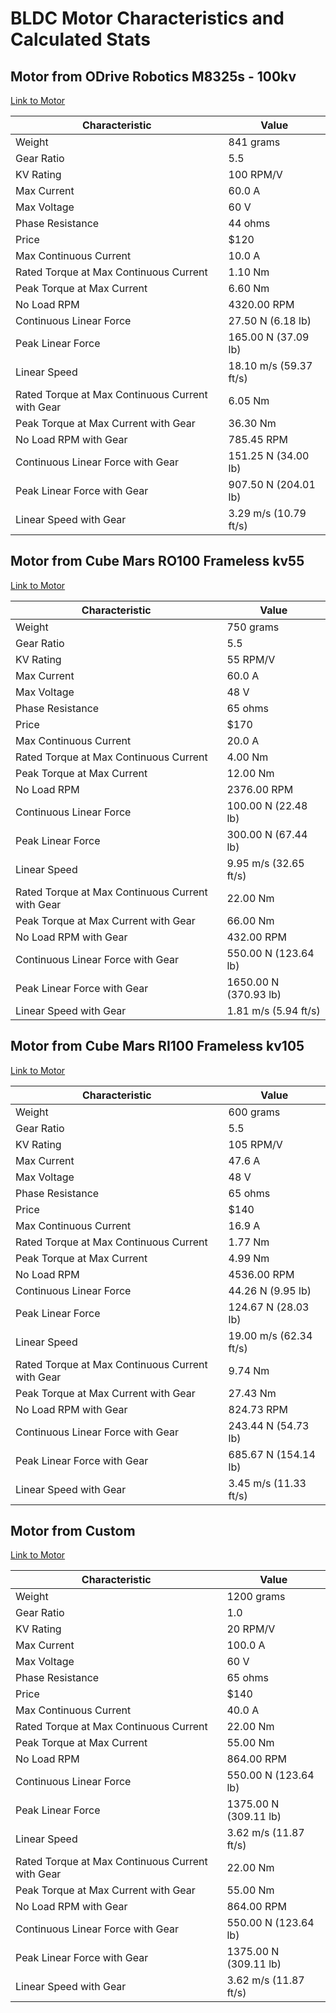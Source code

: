 # BLDC Motor Characteristics and Calculated Stats

## Motor from ODrive Robotics M8325s - 100kv  
[Link to Motor](https://shop.odriverobotics.com/products/m8325s)

| Characteristic | Value |
|----------------|-------|
| Weight | 841 grams |
| Gear Ratio | 5.5 |
| KV Rating | 100 RPM/V |
| Max Current | 60.0 A |
| Max Voltage | 60 V |
| Phase Resistance | 44 ohms |
| Price | $120 |
| Max Continuous Current | 10.0 A |
| Rated Torque at Max Continuous Current | 1.10 Nm |
| Peak Torque at Max Current | 6.60 Nm |
| No Load RPM | 4320.00 RPM |
| Continuous Linear Force | 27.50 N (6.18 lb) |
| Peak Linear Force | 165.00 N (37.09 lb) |
| Linear Speed | 18.10 m/s (59.37 ft/s) |
| Rated Torque at Max Continuous Current with Gear | 6.05 Nm |
| Peak Torque at Max Current with Gear | 36.30 Nm |
| No Load RPM with Gear | 785.45 RPM |
| Continuous Linear Force with Gear | 151.25 N (34.00 lb) |
| Peak Linear Force with Gear | 907.50 N (204.01 lb) |
| Linear Speed with Gear | 3.29 m/s (10.79 ft/s) |

## Motor from Cube Mars RO100 Frameless kv55 
[Link to Motor](https://www.cubemars.com/goods-1159-RO100.html)

| Characteristic | Value |
|----------------|-------|
| Weight | 750 grams |
| Gear Ratio | 5.5 |
| KV Rating | 55 RPM/V |
| Max Current | 60.0 A |
| Max Voltage | 48 V |
| Phase Resistance | 65 ohms |
| Price | $170 |
| Max Continuous Current | 20.0 A |
| Rated Torque at Max Continuous Current | 4.00 Nm |
| Peak Torque at Max Current | 12.00 Nm |
| No Load RPM | 2376.00 RPM |
| Continuous Linear Force | 100.00 N (22.48 lb) |
| Peak Linear Force | 300.00 N (67.44 lb) |
| Linear Speed | 9.95 m/s (32.65 ft/s) |
| Rated Torque at Max Continuous Current with Gear | 22.00 Nm |
| Peak Torque at Max Current with Gear | 66.00 Nm |
| No Load RPM with Gear | 432.00 RPM |
| Continuous Linear Force with Gear | 550.00 N (123.64 lb) |
| Peak Linear Force with Gear | 1650.00 N (370.93 lb) |
| Linear Speed with Gear | 1.81 m/s (5.94 ft/s) |

## Motor from Cube Mars RI100 Frameless kv105 
[Link to Motor](https://www.cubemars.com/goods-859-RI100.html)

| Characteristic | Value |
|----------------|-------|
| Weight | 600 grams |
| Gear Ratio | 5.5 |
| KV Rating | 105 RPM/V |
| Max Current | 47.6 A |
| Max Voltage | 48 V |
| Phase Resistance | 65 ohms |
| Price | $140 |
| Max Continuous Current | 16.9 A |
| Rated Torque at Max Continuous Current | 1.77 Nm |
| Peak Torque at Max Current | 4.99 Nm |
| No Load RPM | 4536.00 RPM |
| Continuous Linear Force | 44.26 N (9.95 lb) |
| Peak Linear Force | 124.67 N (28.03 lb) |
| Linear Speed | 19.00 m/s (62.34 ft/s) |
| Rated Torque at Max Continuous Current with Gear | 9.74 Nm |
| Peak Torque at Max Current with Gear | 27.43 Nm |
| No Load RPM with Gear | 824.73 RPM |
| Continuous Linear Force with Gear | 243.44 N (54.73 lb) |
| Peak Linear Force with Gear | 685.67 N (154.14 lb) |
| Linear Speed with Gear | 3.45 m/s (11.33 ft/s) |

## Motor from Custom 
[Link to Motor](nan)

| Characteristic | Value |
|----------------|-------|
| Weight | 1200 grams |
| Gear Ratio | 1.0 |
| KV Rating | 20 RPM/V |
| Max Current | 100.0 A |
| Max Voltage | 60 V |
| Phase Resistance | 65 ohms |
| Price | $140 |
| Max Continuous Current | 40.0 A |
| Rated Torque at Max Continuous Current | 22.00 Nm |
| Peak Torque at Max Current | 55.00 Nm |
| No Load RPM | 864.00 RPM |
| Continuous Linear Force | 550.00 N (123.64 lb) |
| Peak Linear Force | 1375.00 N (309.11 lb) |
| Linear Speed | 3.62 m/s (11.87 ft/s) |
| Rated Torque at Max Continuous Current with Gear | 22.00 Nm |
| Peak Torque at Max Current with Gear | 55.00 Nm |
| No Load RPM with Gear | 864.00 RPM |
| Continuous Linear Force with Gear | 550.00 N (123.64 lb) |
| Peak Linear Force with Gear | 1375.00 N (309.11 lb) |
| Linear Speed with Gear | 3.62 m/s (11.87 ft/s) |

